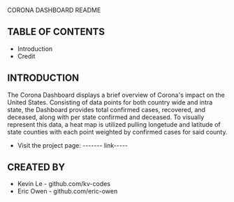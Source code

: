 CORONA DASHBOARD README 

TABLE OF CONTENTS
---------------------

 * Introduction
 * Credit


INTRODUCTION
------------
 
The Corona Dashboard displays a brief overview of Corona's impact on the United States. Consisting of data points for both country wide and intra state, the Dashboard provides total confirmed cases, recovered, and deceased, along with per state confirmed and deceased. To visually represent this data, a heat map is utilized pulling longetude and latitude of state counties with each point weighted by confirmed cases for said county. 

 * Visit the project page:
   ------- link-----


CREATED BY
-----------
 * Kevin Le - github.com/kv-codes
 * Eric Owen - github.com/eric-owen
